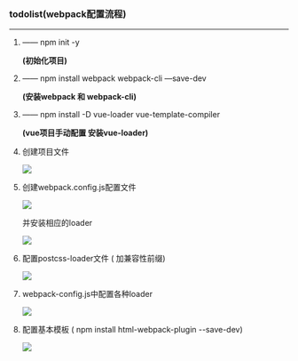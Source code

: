 ### todolist(webpack配置流程)

------

1. ——    npm  init -y   

   **(初始化项目)**

2. ——    npm  install webpack  webpack-cli  —save-dev

   **(安装webpack 和  webpack-cli)**

3. —— npm install -D vue-loader vue-template-compiler

   **(vue项目手动配置   安装vue-loader)**

4. 创建项目文件

   ![](E:\git\caseStudy\Vdemo\vueTodolist-1115\todolistimg\src.png)

5. 创建webpack.config.js配置文件

   ![](E:\git\caseStudy\Vdemo\vueTodolist-1115\todolistimg\config.png)

   并安装相应的loader

   ![](E:\git\caseStudy\Vdemo\vueTodolist-1115\todolistimg\loader.png)

6. 配置postcss-loader文件 ( 加兼容性前缀)

   ![](E:\git\caseStudy\Vdemo\vueTodolist-1115\todolistimg\postcss.png)

7. webpack-config.js中配置各种loader

   ![](E:\git\caseStudy\Vdemo\vueTodolist-1115\todolistimg\imgloader.png)

8. 配置基本模板  ( npm install html-webpack-plugin --save-dev)

   ![](E:\git\caseStudy\Vdemo\vueTodolist-1115\todolistimg\template.png)

   

